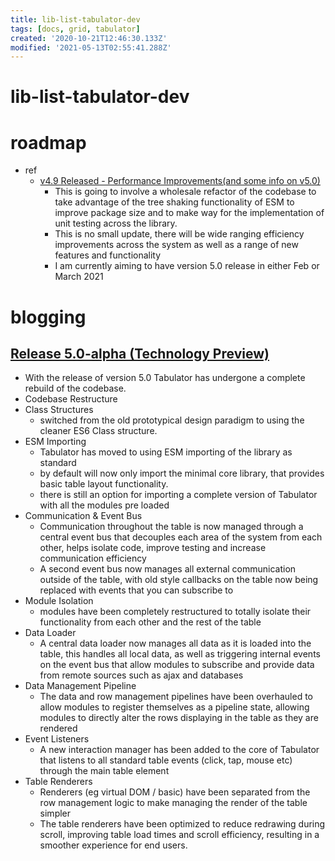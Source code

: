 ```yaml
---
title: lib-list-tabulator-dev
tags: [docs, grid, tabulator]
created: '2020-10-21T12:46:30.133Z'
modified: '2021-05-13T02:55:41.288Z'
---
```


# lib-list-tabulator-dev

# roadmap

- ref
  - [v4.9 Released - Performance Improvements(and some info on v5.0)](https://github.com/olifolkerd/tabulator/issues/3085)
    - This is going to involve a wholesale refactor of the codebase to take advantage of the tree shaking functionality of ESM to improve package size and to make way for the implementation of unit testing across the library.
    - This is no small update, there will be wide ranging efficiency improvements across the system as well as a range of new features and functionality
    - I am currently aiming to have version 5.0 release in either Feb or March 2021

# blogging

## [Release 5.0-alpha (Technology Preview)](http://tabulator.info/docs/5.0/release)

- With the release of version 5.0 Tabulator has undergone a complete rebuild of the codebase.
- Codebase Restructure
- Class Structures
  - switched from the old prototypical design paradigm to using the cleaner ES6 Class structure.
- ESM Importing
  - Tabulator has moved to using ESM importing of the library as standard 
  - by default will now only import the minimal core library, that provides basic table layout functionality.
  - there is still an option for importing a complete version of Tabulator with all the modules pre loaded
- Communication & Event Bus
  - Communication throughout the table is now managed through a central event bus that decouples each area of the system from each other, helps isolate code, improve testing and increase communication efficiency
  - A second event bus now manages all external communication outside of the table, with old style callbacks on the table now being replaced with events that you can subscribe to
- Module Isolation
  - modules have been completely restructured to totally isolate their functionality from each other and the rest of the table
- Data Loader
  - A central data loader now manages all data as it is loaded into the table, this handles all local data, as well as triggering internal events on the event bus that allow modules to subscribe and provide data from remote sources such as ajax and databases
- Data Management Pipeline
  - The data and row management pipelines have been overhauled to allow modules to register themselves as a pipeline state, allowing modules to directly alter the rows displaying in the table as they are rendered
- Event Listeners
  - A new interaction manager has been added to the core of Tabulator that listens to all standard table events (click, tap, mouse etc) through the main table element
- Table Renderers
  - Renderers (eg virtual DOM / basic) have been separated from the row management logic to make managing the render of the table simpler 
  - The table renderers have been optimized to reduce redrawing during scroll, improving table load times and scroll efficiency, resulting in a smoother experience for end users.
